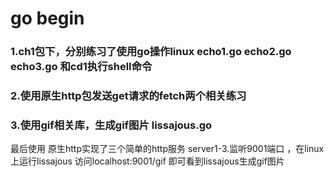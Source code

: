 # go begin
### 1.ch1包下，分别练习了使用go操作linux  echo1.go echo2.go echo3.go 和cd1执行shell命令
### 2.使用原生http包发送get请求的fetch两个相关练习
### 3.使用gif相关库，生成gif图片 lissajous.go
最后使用 原生http实现了三个简单的http服务 server1-3.监听9001端口 ，在linux上运行lissajous  访问localhost:9001/gif
即可看到lissajous生成gif图片


